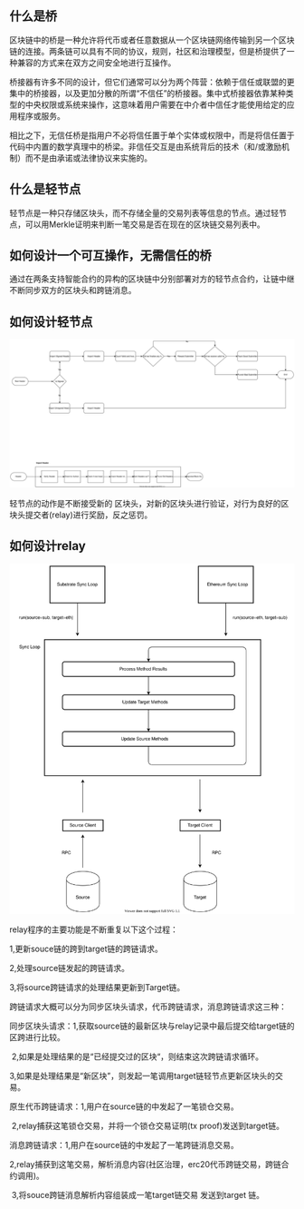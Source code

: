 ## 什么是桥

区块链中的桥是一种允许将代币或者任意数据从一个区块链网络传输到另一个区块链的连接。两条链可以具有不同的协议，规则，社区和治理模型，但是桥提供了一种兼容的方式来在双方之间安全地进行互操作。

桥接器有许多不同的设计，但它们通常可以分为两个阵营：依赖于信任或联盟的更集中的桥接器，以及更加分散的所谓“不信任”的桥接器。集中式桥接器依靠某种类型的中央权限或系统来操作，这意味着用户需要在中介者中信任才能使用给定的应用程序或服务。

相比之下，无信任桥是指用户不必将信任置于单个实体或权限中，而是将信任置于代码中内置的数学真理中的桥梁。非信任交互是由系统背后的技术（和/或激励机制）而不是由承诺或法律协议来实施的。



##  什么是轻节点

轻节点是一种只存储区块头，而不存储全量的交易列表等信息的节点。通过轻节点，可以用Merkle证明来判断一笔交易是否在现在的区块链交易列表中。



##  如何设计一个可互操作，无需信任的桥

通过在两条支持智能合约的异构的区块链中分别部署对方的轻节点合约，让链中继不断同步双方的区块头和跨链消息。



## 如何设计轻节点

![img](https://raw.githubusercontent.com/paritytech/polkadot/2daf65c7d25e32d9f96f2953f753b34153502432/bridges/diagrams/ethereum-pallet.svg)

轻节点的动作是不断接受新的 区块头，对新的区块头进行验证，对行为良好的区块头提交者(relay)进行奖励，反之惩罚。



## 如何设计relay

![img](https://raw.githubusercontent.com/paritytech/polkadot/2daf65c7d25e32d9f96f2953f753b34153502432/bridges/diagrams/bridge-relay.svg)



relay程序的主要功能是不断重复以下这个过程：

1,更新souce链的跨到target链的跨链请求。

2,处理source链发起的跨链请求。

3,将source跨链请求的处理结果更新到Target链。



跨链请求大概可以分为同步区块头请求，代币跨链请求，消息跨链请求这三种：

同步区块头请求：1,获取source链的最新区块与relay记录中最后提交给target链的区跨进行比较。

​								2,如果是处理结果的是“已经提交过的区块“，则结束这次跨链请求循环。

​								3,如果是处理结果是“新区块”，则发起一笔调用target链轻节点更新区块头的交易。



原生代币跨链请求：1,用户在source链的中发起了一笔锁仓交易。

​									2,relay捕获这笔锁仓交易，并将一个锁仓交易证明(tx  proof)发送到target链。



消息跨链请求：1,用户在source链的中发起了一笔跨链消息交易。

​							2,relay捕获到这笔交易，解析消息内容(社区治理，erc20代币跨链交易，跨链合约调用)。

​							3,将souce跨链消息解析内容组装成一笔target链交易 发送到target 链。







